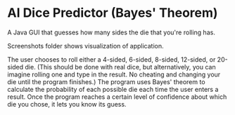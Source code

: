 # AI Dice Predictor (Bayes' Theorem)
A Java GUI that guesses how many sides the die that you're rolling has.

Screenshots folder shows visualization of application.

The user chooses to roll either a 4-sided, 6-sided, 8-sided, 12-sided, or 20-sided die.
(This should be done with real dice, but alternatively, you can imagine rolling one and type in the result.
No cheating and changing your die until the program finishes.)
The program uses Bayes' theorem to calculate the probability of each possible die each time the user enters a result.
Once the program reaches a certain level of confidence about which die you chose, it lets you know its guess.
